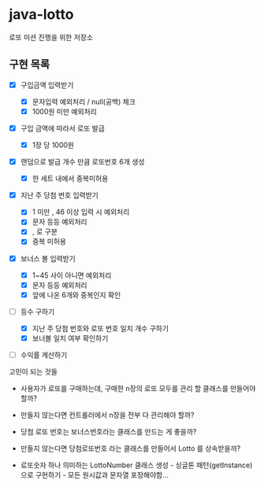 # java-lotto
로또 미션 진행을 위한 저장소



## 구현 목록

 + [x] 구입금액 입력받기
   + [x] 문자입력 예외처리 / null(공백) 체크
   + [x] 1000원 미만 예외처리
 + [x] 구입 금액에 따라서 로또 발급 
    + [x]  1장 당 1000원
 + [x] 랜덤으로 발급 개수 만큼  로또번호 6개  생성
   + [x] 한 세트 내에서 중복미허용
 + [x] 지난 주 당첨 번호 입력받기
   + [x] 1 미만 , 46 이상 입력 시 예외처리
   + [x] 문자 등등 예외처리
   + [x] , 로 구분 
   + [x] 중복 미허용
 + [x] 보너스 볼 입력받기
   + [x] 1~45 사이 아니면 예외처리
   + [x] 문자 등등 예외처리
   + [x] 앞에 나온 6개와 중복인지 확인 
 + [ ] 등수 구하기
    + [x] 지난 주 당첨 번호와 로또 번호 일치 개수 구하기
    + [x] 보너볼 일치 여부 확인하기
 + [ ] 수익률 계산하기





고민이 되는 것들 

+ 사용자가 로또를 구매하는데, 구매한 n장의 로또 모두를 관리 할 클래스를 만들어야 할까?
+ 만들지 않는다면 컨트롤러에서 n장을 전부 다 관리해야 할까?



+ 당첨 로또 번호는 보너스번호라는 클래스를 만드는 게 좋을까?

+ 만들지 않는다면 당첨로또번호 라는 클래스를 만들어서 Lotto 를 상속받을까?

  

+ 로또숫자 하나 의미하는 LottoNumber 클래스 생성 - 싱글톤 패턴(getInstance)으로 구현하기 - 모든 원시값과 문자열 포장해야함... 